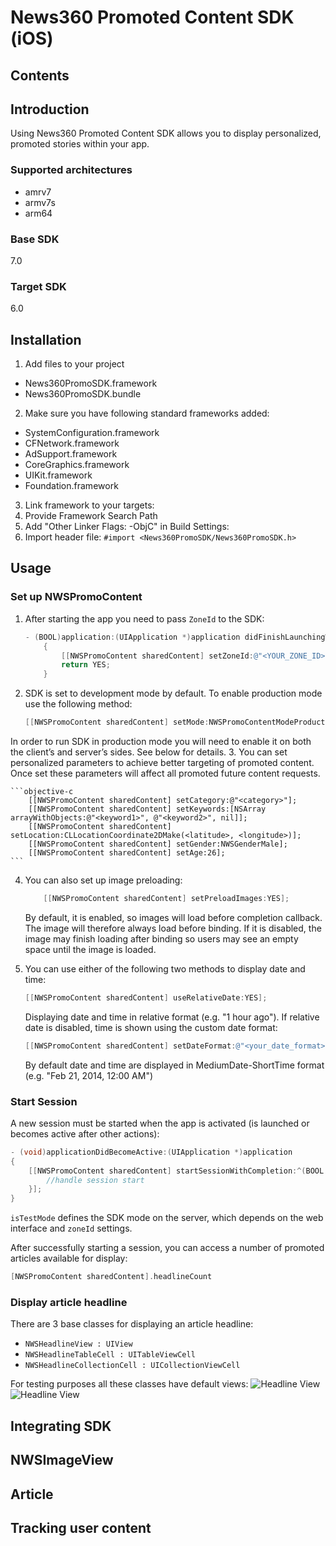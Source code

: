 News360 Promoted Content SDK (iOS)
===========
## Contents
## Introduction
Using News360 Promoted Content SDK allows you to display personalized, promoted stories within your app.
### Supported architectures
* amrv7
* armv7s
* arm64
### Base SDK
7.0
### Target SDK
6.0

## Installation
1. Add files to your project
  * News360PromoSDK.framework
  * News360PromoSDK.bundle
2. Make sure you have following standard frameworks added:
  * SystemConfiguration.framework
  * CFNetwork.framework
  * AdSupport.framework
  * CoreGraphics.framework
  * UIKit.framework
  * Foundation.framework
3. Link framework to your targets:
4. Provide Framework Search Path
5. Add "Other Linker Flags: -ObjC" in Build Settings:
6. Import header file: 
  `#import <News360PromoSDK/News360PromoSDK.h>`

## Usage
### Set up NWSPromoContent
1. After starting the app you need to pass ```ZoneId``` to the SDK:

	```objective-c
	- (BOOL)application:(UIApplication *)application didFinishLaunchingWithOptions:(NSDictionary *)launchOptions
	    {
	        [[NWSPromoContent sharedContent] setZoneId:@"<YOUR_ZONE_ID>"]; 
	        return YES;
	    }
	```
	
2. SDK is set to development mode by default. To enable production mode use the following method:
	```objective-c
	[[NWSPromoContent sharedContent] setMode:NWSPromoContentModeProduction];
	```
In order to run SDK in production mode you will need to enable it on both the client’s and server’s sides. See below for details.
3. You can set personalized parameters to achieve better targeting of promoted content. Once set
these parameters will affect all promoted future content requests.

	```objective-c
		[[NWSPromoContent sharedContent] setCategory:@"<category>"];
		[[NWSPromoContent sharedContent] setKeywords:[NSArray arrayWithObjects:@"<keyword1>", @"<keyword2>", nil]];
		[[NWSPromoContent sharedContent] setLocation:CLLocationCoordinate2DMake(<latitude>, <longitude>)];
		[[NWSPromoContent sharedContent] setGender:NWSGenderMale];
		[[NWSPromoContent sharedContent] setAge:26];
	```
	
4. You can also set up image preloading:

	```objective-c
		[[NWSPromoContent sharedContent] setPreloadImages:YES];
	```
	
	By default, it is enabled, so images will load before completion callback. The image will therefore always load before binding.
	If it is disabled, the image may finish loading after binding so users may see an empty space until the image is loaded.
5. You can use either of the following two methods to display date and time:

	```objective-c
	[[NWSPromoContent sharedContent] useRelativeDate:YES];
	```
	
	Displaying date and time in relative format (e.g. "1 hour ago"). If relative date is disabled, time is
	shown using the custom date format:
	
	```objective-c
	[[NWSPromoContent sharedContent] setDateFormat:@"<your_date_format>"];
	```
	
	By default date and time are displayed in MediumDate-ShortTime format (e.g. "Feb 21, 2014,
	12:00 AM")

### Start Session
A new session must be started when the app is activated (is launched or becomes active after other actions):

```objective-c
- (void)applicationDidBecomeActive:(UIApplication *)application
{
    [[NWSPromoContent sharedContent] startSessionWithCompletion:^(BOOL isTestMode, NSError *error) {
        //handle session start
    }];
}
```

```isTestMode``` defines the SDK mode on the server, which depends on the web interface and
`zoneId` settings.

After successfully starting a session, you can access a number of promoted articles available for display:
```objective-c
[NWSPromoContent sharedContent].headlineCount
```
### Display article headline

There are 3 base classes for displaying an article headline:
* ```NWSHeadlineView : UIView```
* ```NWSHeadlineTableCell : UITableViewCell```
* ```NWSHeadlineCollectionCell : UICollectionViewCell```

For testing purposes all these classes have default views:
![Headline View](http://imgur.com/8xz6MOT)
![Headline View](http://imgur.com/qGYhPAr)

## Integrating SDK

## NWSImageView

## Article

## Tracking user content
